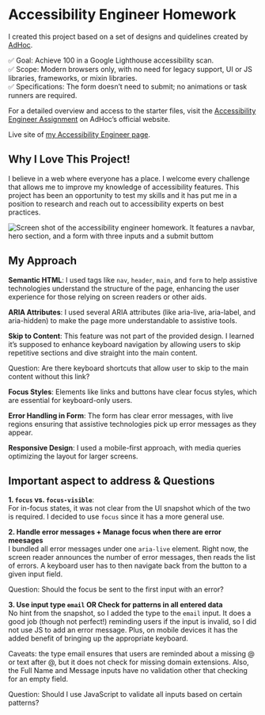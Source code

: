 
# Accessibility Engineer Homework

I created this project based on a set of designs and quidelines created by [AdHoc](https://homework.adhoc.team/).

✅ Goal: Achieve 100 in a Google Lighthouse accessibility scan.
<br>✅ Scope: Modern browsers only, with no need for legacy support, UI or JS libraries, frameworks, or mixin libraries.
<br>✅ Specifications: The form doesn’t need to submit; no animations or task runners are required. 

For a detailed overview and access to the starter files, visit the [Accessibility Engineer Assignment](https://homework.adhoc.team/accessibility_engineer/) on AdHoc’s official website.

Live site of [my Accessibility Engineer page](https://a11y-engineer.netlify.app/).

## Why I Love This Project!
I believe in a web where everyone has a place. I welcome every challenge that allows me to improve my knowledge of accessibility features. This project has been an opportunity to test my skills and it has put me in a position to research and reach out to accessibility experts on best practices.

![Screen shot of the accessibility engineer homework. It features a navbar, hero section, and a form with three inputs and a submit buttom](https://github.com/CorinaMurg/a11y-engineer-homework/assets/115652409/17d1484c-ebc5-42ed-994c-bf674f5a62fb)

## My Approach 
**Semantic HTML**: I used tags like `nav`, `header`, `main`, and `form` to help assistive technologies understand the structure of the page, enhancing the user experience for those relying on screen readers or other aids.

**ARIA Attributes**: I used several ARIA attributes (like aria-live, aria-label, and aria-hidden) to make the page more understandable to assistive tools.

**Skip to Content**: This feature was not part of the provided design. I learned it’s supposed to  enhance keyboard navigation by allowing users to skip repetitive sections and dive straight into the main content.

Question: Are there keyboard shortcuts that allow user to skip to the main content without this link?

**Focus Styles**: Elements like links and buttons have clear focus styles, which are essential for keyboard-only users.

**Error Handling in Form**: The form has clear error messages, with live regions ensuring that assistive technologies pick up error messages as they appear.

**Responsive Design**: I used a mobile-first approach, with media queries optimizing the layout for larger screens. 

## Important aspect to address & Questions
**1. `focus` vs. `focus-visible`**:
<br>For in-focus states, it was not clear from the UI snapshot which of the two is required. I decided to use `focus` since it has a more general use.

**2. Handle error messages + Manage focus when there are error meesages**
<br> I bundled all error messages under one `aria-live` element. Right now, the screen reader announces the number of error messages, then reads the list of errors. A keyboard user has to then navigate back from the button to a given input field. 

Question: Should the focus be sent to the first input with an error?

**3. Use input type `email` OR Check for patterns in all entered data**
<br>No hint from the snapshot, so I added the type to the `email` input. It does a good job (though not perfect!) reminding users if the input is invalid, so I did not use JS to add an error message. Plus, on mobile devices it has the added benefit of bringing up the appropriate keyboard. 

Caveats: the type email ensures that users are reminded about a missing @ or text after @, but it does not check for missing domain extensions. Also, the Full Name and Message inputs have no validation other that checking for an empty field.

Question: Should I use JavaScript to validate all inputs based on certain patterns?

